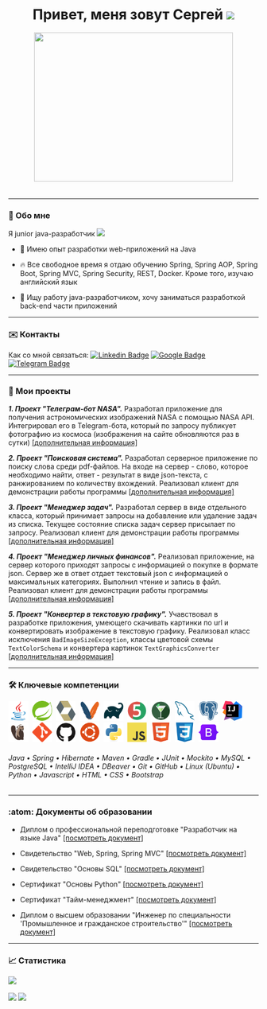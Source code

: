 <div id="header" align="center">
  <h1>
    Привет, меня зовут Сергей
    <img src="https://media.giphy.com/media/hvRJCLFzcasrR4ia7z/giphy.gif" width="30px"/>
  </h1>
</div>

<div id="picture" align="center">
  <img src="https://media.giphy.com/media/R03zWv5p1oNSQd91EP/giphy.gif" width="400" height="300"/>
</div>

<div id="view icon" align="center">
      <img src="https://komarev.com/ghpvc/?username=sng78&style=flat-square&color=blue" alt=""/>
</div>

---

### :man: Обо мне

Я junior java-разработчик <img src="https://media.giphy.com/media/WUlplcMpOCEmTGBtBW/giphy.gif" width="30">

- :herb: Имею опыт разработки web-приложений на Java

- :fire: Все свободное время я отдаю обучению Spring, Spring AOP, Spring Boot, Spring MVC, Spring Security, REST, Docker. Кроме того, изучаю английский язык

- :telescope: Ищу работу java-разработчиком, хочу заниматься разработкой back-end части приложений

---

### :envelope: Контакты
Как со мной связаться:
 [![Linkedin Badge](https://img.shields.io/badge/-Linkedin-blue?style=flat&logo=Linkedin&logoColor=white)](https://www.linkedin.com/in/sergei-gorbachev/)
 [![Google Badge](https://img.shields.io/badge/-Google-red?style=flat&logo=Google&logoColor=blue)](mailto:sgor.public@gmail.com)
 [![Telegram Badge](https://img.shields.io/badge/-Telegram-white?style=flat&logo=Telegram&logoColor=9cf)](https://t.me/sngor78)

---

### :pushpin: Мои проекты

***1. Проект "Телеграм-бот NASA".*** Разработал приложение для получения астрономических изображений NASA с помощью NASA API. Интегрировал его в Telegram-бота, который по запросу публикует фотографию из космоса (изображения на сайте обновляются раз в сутки) [[дополнительная информация]](https://github.com/sng78/PicFromNasa)

***2. Проект "Поисковая система".*** Разработал серверное приложение по поиску слова среди pdf-файлов. На входе на сервер - слово, которое необходимо найти, ответ - результат в виде json-текста, с ранжированием по количеству вхождений. Реализовал клиент для демонстрации работы программы [[дополнительная информация]](https://github.com/sng78/pcs-final-diplom)

***3. Проект "Менеджер задач".*** Разработал сервер в виде отдельного класса, который принимает запросы на добавление или удаление задач из списка. Текущее состояние списка задач сервер присылает по запросу. Реализовал клиент для демонстрации работы программы [[дополнительная информация]](https://github.com/sng78/TaskManager)

***4. Проект "Менеджер личных финансов".*** Реализовал приложение, на сервер которого приходят запросы с информацией о покупке в формате json. Сервер же в ответ отдает текстовый json с информацией о максимальных категориях. Выполнил чтение и запись в файл. Реализовал клиент для демонстрации работы программы [[дополнительная информация]](https://github.com/sng78/FinanceManager)

***5. Проект "Конвертер в текстовую графику".*** Учавствовал в разработке приложения, умеющего скачивать картинки по url и конвертировать изображение в текстовую графику. Реализовал класс исключения `BadImageSizeException`, классы цветовой схемы `TextColorSchema` и конвертера картинок `TextGraphicsConverter` [[дополнительная информация]](https://github.com/sng78/Converter)

---

### :hammer_and_wrench: Ключевые компетенции

<div>
  <img src="https://github.com/devicons/devicon/blob/master/icons/java/java-original.svg" title="Java" alt="Java" width="40" height="40"/>&nbsp;
  <img src="https://github.com/devicons/devicon/blob/master/icons/spring/spring-original.svg" title="Spring" alt="Spring" width="40" height="40"/>&nbsp;
  <img src="https://github.com/sng78/SVG-icons/blob/main/Hibernate.svg" title="Hibernate" alt="Hibernate" width="40" height="40"/>&nbsp;  
  <img src="https://github.com/sng78/SVG-icons/blob/main/Maven.svg" title="Maven" alt="Maven" width="40" height="40"/>&nbsp;
  <img src="https://github.com/devicons/devicon/blob/master/icons/gradle/gradle-plain.svg" title="Gradle" alt="Gradle" width="40" height="40"/>&nbsp;
  <img src="https://github.com/sng78/SVG-icons/blob/main/JUnit5.svg" title="JUnit" alt="JUnit" width="40" height="40"/>&nbsp;
  <img src="https://github.com/sng78/SVG-icons/blob/main/Mockito.svg" title="Mockito" alt="Mockito" width="40" height="40"/>&nbsp;
  <img src="https://github.com/devicons/devicon/blob/master/icons/mysql/mysql-original.svg" title="MySQL" alt="MySQL" width="40" height="40"/>&nbsp;
  <img src="https://github.com/devicons/devicon/blob/master/icons/postgresql/postgresql-plain.svg" title="PostgreSQL" alt="PostgreSQL" width="40" height="40"/>&nbsp;
  <img src="https://github.com/devicons/devicon/blob/master/icons/intellij/intellij-original.svg" title="IntelliJ IDEA" alt="IntelliJ IDEA" width="40" height="40"/>&nbsp;
  <img src="https://github.com/sng78/SVG-icons/blob/main/DBeaver.svg" title="DBeaver" alt="DBeaver" width="40" height="40"/>&nbsp;
  <img src="https://github.com/devicons/devicon/blob/master/icons/git/git-original.svg" title="Git" alt="Git" width="40" height="40"/>&nbsp;
  <img src="https://github.com/devicons/devicon/blob/master/icons/github/github-original.svg" title="GitHub" alt="GitHub" width="40" height="40"/>&nbsp;
  <img src="https://github.com/devicons/devicon/blob/master/icons/ubuntu/ubuntu-plain.svg" title="Ubuntu" alt="Ubuntu" width="40" height="40"/>&nbsp;
  <img src="https://github.com/devicons/devicon/blob/master/icons/python/python-original.svg" title="Python" alt="Python" width="40" height="40"/>&nbsp;
  <img src="https://github.com/devicons/devicon/blob/master/icons/javascript/javascript-original.svg" title="Javascript" alt="Javascript" width="40" height="40"/>&nbsp;
  <img src="https://github.com/devicons/devicon/blob/master/icons/html5/html5-original.svg" title="HTML" alt="HTML" width="40" height="40"/>&nbsp;
  <img src="https://github.com/devicons/devicon/blob/master/icons/css3/css3-original.svg" title="CSS" alt="CSS" width="40" height="40"/>&nbsp;
  <img src="https://github.com/devicons/devicon/blob/master/icons/bootstrap/bootstrap-original.svg" title="Bootstrap" alt="Bootstrap" width="40" height="40"/>&nbsp;
</div>

###### Java • Spring • Hibernate • Maven • Gradle • JUnit • Mockito • MySQL • PostgreSQL • IntelliJ IDEA • DBeaver • Git • GitHub • Linux (Ubuntu) • Python • Javascript • HTML • CSS • Bootstrap

---

### :atom: Документы об образовании

- Диплом о профессиональной переподготовке "Разработчик на языке Java" [[посмотреть документ]](https://github.com/sng78/education/blob/main/%D0%94%D0%B8%D0%BF%D0%BB%D0%BE%D0%BC%20%D1%80%D0%B0%D0%B7%D1%80%D0%B0%D0%B1%D0%BE%D1%82%D1%87%D0%B8%D0%BA%20%D0%BD%D0%B0%20%D1%8F%D0%B7%D1%8B%D0%BA%D0%B5%20Java.png)

- Свидетельство "Web, Spring, Spring MVC" [[посмотреть документ]](https://github.com/sng78/education/blob/main/%D0%A1%D0%B2%D0%B8%D0%B4%D0%B5%D1%82%D0%B5%D0%BB%D1%8C%D1%81%D1%82%D0%B2%D0%BE%20Web%2C%20Spring%20%26%20Spring%20MVC.png)

- Свидетельство "Основы SQL" [[посмотреть документ]](https://github.com/sng78/education/blob/main/%D0%A1%D0%B2%D0%B8%D0%B4%D0%B5%D1%82%D0%B5%D0%BB%D1%8C%D1%81%D1%82%D0%B2%D0%BE%20%D0%9E%D1%81%D0%BD%D0%BE%D0%B2%D1%8B%20SQL.png)

- Сертификат "Основы Python" [[посмотреть документ]](https://github.com/sng78/education/blob/main/%D0%A1%D0%B5%D1%80%D1%82%D0%B8%D1%84%D0%B8%D0%BA%D0%B0%D1%82%20%D0%9F%D0%BE%D0%BA%D0%BE%D0%BB%D0%B5%D0%BD%D0%B8%D0%B5%20Python.png)

- Сертификат "Тайм-менеджмент" [[посмотреть документ]](https://github.com/sng78/education/blob/main/%D0%A1%D0%B5%D1%80%D1%82%D0%B8%D1%84%D0%B8%D0%BA%D0%B0%D1%82%20%D0%A2%D0%B0%D0%B9%D0%BC-%D0%BC%D0%B5%D0%BD%D0%B5%D0%B4%D0%B6%D0%BC%D0%B5%D0%BD%D1%82.png)

- Диплом о высшем образовании "Инженер по специальности 'Промышленное и гражданское строительство'" [[посмотреть документ]](https://github.com/sng78/education/blob/main/%D0%94%D0%B8%D0%BF%D0%BB%D0%BE%D0%BC%20%D0%B8%D0%BD%D0%B6%D0%B5%D0%BD%D0%B5%D1%80%D0%B0%20%D0%BF%D0%BE%20%D1%81%D0%BF%D0%B5%D1%86%D0%B8%D0%B0%D0%BB%D1%8C%D0%BD%D0%BE%D1%81%D1%82%D0%B8%20%D0%9F%D0%93%D0%A1.png)

---

### :chart_with_upwards_trend: Статистика

![](https://github-profile-summary-cards.vercel.app/api/cards/profile-details?username=sng78&theme=solarized_dark)

![](https://github-profile-summary-cards.vercel.app/api/cards/most-commit-language?username=sng78&theme=solarized_dark)
![](https://github-profile-summary-cards.vercel.app/api/cards/stats?username=sng78&theme=solarized_dark)
